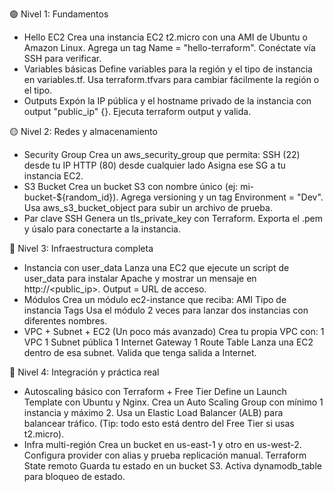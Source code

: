 🟢 Nivel 1: Fundamentos

- Hello EC2
Crea una instancia EC2 t2.micro con una AMI de Ubuntu o Amazon Linux.
Agrega un tag Name = "hello-terraform".
Conéctate vía SSH para verificar.
- Variables básicas
Define variables para la región y el tipo de instancia en variables.tf.
Usa terraform.tfvars para cambiar fácilmente la región o el tipo.
- Outputs
Expón la IP pública y el hostname privado de la instancia con output "public_ip" {}.
Ejecuta terraform output y valida.

🟡 Nivel 2: Redes y almacenamiento
- Security Group
Crea un aws_security_group que permita:
SSH (22) desde tu IP
HTTP (80) desde cualquier lado
Asigna ese SG a tu instancia EC2.
- S3 Bucket
Crea un bucket S3 con nombre único (ej: mi-bucket-${random_id}).
Agrega versioning y un tag Environment = "Dev".
Usa aws_s3_bucket_object para subir un archivo de prueba.
- Par clave SSH
Genera un tls_private_key con Terraform.
Exporta el .pem y úsalo para conectarte a la instancia.

🔵 Nivel 3: Infraestructura completa
- Instancia con user_data
Lanza una EC2 que ejecute un script de user_data para instalar Apache y mostrar un mensaje en http://<public_ip>.
Output = URL de acceso.
- Módulos
Crea un módulo ec2-instance que reciba:
AMI
Tipo de instancia
Tags
Usa el módulo 2 veces para lanzar dos instancias con diferentes nombres.
- VPC + Subnet + EC2
(Un poco más avanzado) Crea tu propia VPC con:
1 VPC
1 Subnet pública
1 Internet Gateway
1 Route Table
Lanza una EC2 dentro de esa subnet.
Valida que tenga salida a Internet.

🔴 Nivel 4: Integración y práctica real
- Autoscaling básico con Terraform + Free Tier
Define un Launch Template con Ubuntu y Nginx.
Crea un Auto Scaling Group con mínimo 1 instancia y máximo 2.
Usa un Elastic Load Balancer (ALB) para balancear tráfico.
(Tip: todo esto está dentro del Free Tier si usas t2.micro).
- Infra multi-región
Crea un bucket en us-east-1 y otro en us-west-2.
Configura provider con alias y prueba replicación manual.
Terraform State remoto
Guarda tu estado en un bucket S3.
Activa dynamodb_table para bloqueo de estado.
